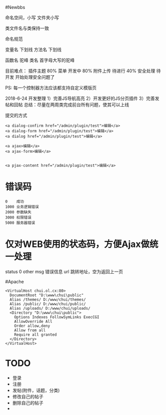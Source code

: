 #Newbbs


命名空间，小写
文件夹小写

类文件名与类保持一致

命名规范

变量名 下划线
方法名 下划线

函数名 驼峰
类名 首字母大写的驼峰


目前难点：
插件主题   80%
菜单       开发中 80%
附件上传   待进行  40%
安全处理    待开发 开始处理安全问题了

PS:
每一个控制器方法应该都支持自定义模版页

2018-6-24 开发整理
1）完善JS导航高亮
2）开发更好的JS分页插件
3）完善发帖和回帖
总结：尽量在两周类完成前台所有问题，使其可以上线



提交的方式

```
<a dialog-confirm href="/admin/plugin/test">编辑</a>
<a dialog-form href="/admin/plugin/test">编辑</a>
<a dialog href="/admin/plugin/test">编辑</a>

<a ajax>编辑</a>
<a ajax-form>编辑</a>


<a pjax-content href="/admin/plugin/test">编辑</a>
```

# 错误码
```
0    成功
1000 业务逻辑错误
2000 参数缺失
3000 权限错误
5000 服务器错误
```

# 仅对WEB使用的状态码，方便Ajax做统一处理
status  0  other
msg  错误信息
url  跳转地址，空为返回上一页 




#Apache

```
<VirtualHost chui.ol.cx:80>
  DocumentRoot "D:\www\chui\public"
  Alias /themes/ D:/www/chui/themes/
  Alias /public/ D:/www/chui/public/
  Alias /uploads/ D:/www/chui/uploads/
  <Directory "D:\www\chui\public">
    Options Indexes FollowSymLinks ExecCGI
    AllowOverride All
    Order allow,deny
    Allow from all
    Require all granted
  </Directory>
</VirtualHost>
```

# TODO

* 登录
* 注册
* 发帖(附件，话题，分类)
* 修改自己的帖子
* 删除自己的帖子
* 
